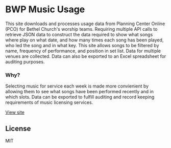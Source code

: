 # BWP Music Usage

This site downloads and processes usage data from Planning Center Online (PCO) for Bethel Church's worship teams.  Requiring multiple API calls to retrieve JSON data to construct the data required to show what songs where play on what date, and how many times each song has been played, who led the song and in what key.  This site allows songs to be filtered by name, frequency of performance, and position in set list. Data for multiple venues are collected. Data can also be exported to an Excel spreadsheet for auditing purposes.

### Why?
Selecting music for service each week is made more convienient by allowing them to see what songs have been performed recently and in which slots. Data can be exported to fulfill auditing and record keeping requirements of music licensing services.


[View site][demo]

License
----

MIT



[//]: # (These are reference links used in the body of this note and get stripped out when the markdown processor does its job. There is no need to format nicely because it shouldn't be seen. Thanks SO - http://stackoverflow.com/questions/4823468/store-comments-in-markdown-syntax)

   [demo]: <http://http://bwpmusic.org//>

